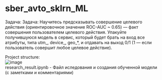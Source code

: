 # sber_avto_sklrn_ML
Задача:
Задача: Научитесь предсказывать совершение целевого действия (ориентировочное значение ROC-AUC ~ 0.65) — факт совершения пользователем целевого действия.
Упакуйте получившуюся модель в сервис, который будет брать на вход все атрибуты, типа utm_, device_, geo_*, и отдавать на выход 0/1 (1 — если пользователь совершит любое целевое действие).

Project structure:<br>
![image](https://github.com/saidplatonov/sber_avto_sklrn_ML/assets/170549436/8e53bfde-607c-4f02-8768-7da10aa2dfeb)
<br>
research_result.ipynb - Файл иследования и создания обученной модели (с заметками и комментариями)


